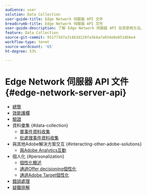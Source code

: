```yaml
---
audience: user
solution: Data Collection
user-guide-title: Edge Network 伺服器 API 文件
breadcrumb-title: Edge Network 伺服器 API 文件
user-guide-description: 了解 Edge Network 伺服器 API 及其使用方法。
feature: Data Collection
source-git-commit: 951773d7a314b3d128fa364a7a034e0e8514bbe4
workflow-type: tm+mt
source-wordcount: '65'
ht-degree: 53%

---
```



# Edge Network 伺服器 API 文件 {#edge-network-server-api}


* [總覽](overview.md)
* [效能護欄](guardrails.md)
* [驗證](authentication.md)
* 資料彙集 {#data-collection}
   * [單事件資料收集](interactive-data-collection.md)
   * [批處理事件資料收集](non-interactive-data-collection.md)
* 與其他Adobe解決方案交互 {#interacting-other-adobe-solutions}
   * [與Adobe Analytics互動](interacting-adobe-analytics.md)
* 個人化 {#personalization}
   * [個性化概述](personalization-overview.md)
   * [通過Offer decisioning個性化](personalization-offer-decisioning.md)
   * [通過Adobe Target個性化](personalization-target.md)
* [錯誤處理](error-handling.md)
* [疑難排解](troubleshooting.md)